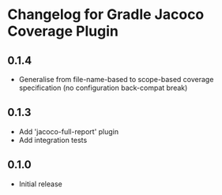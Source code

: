 # Changelog for Gradle Jacoco Coverage Plugin

## 0.1.4
- Generalise from file-name-based to scope-based coverage specification (no configuration back-compat break)

## 0.1.3
- Add 'jacoco-full-report' plugin
- Add integration tests

## 0.1.0
- Initial release
